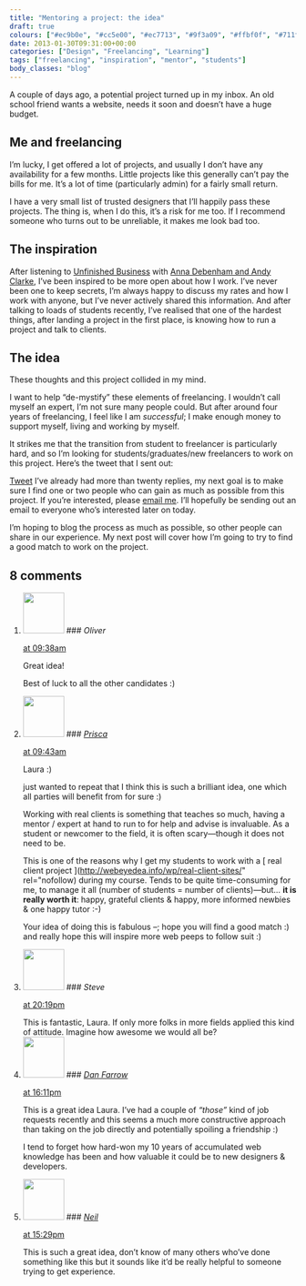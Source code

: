 ```yaml
---
title: "Mentoring a project: the idea"
draft: true
colours: ["#ec9b0e", "#cc5e00", "#ec7713", "#9f3a09", "#ffbf0f", "#711f09", "#ffd905"]
date: 2013-01-30T09:31:00+00:00
categories: ["Design", "Freelancing", "Learning"]
tags: ["freelancing", "inspiration", "mentor", "students"]
body_classes: "blog"
---
```


A couple of days ago, a potential project turned up in my inbox. An old school friend wants a website, needs it soon and doesn’t have a huge budget.

## Me and freelancing

I’m lucky, I get offered a lot of projects, and usually I don’t have any availability for a few months. Little projects like this generally can’t pay the bills for me. It’s a lot of time (particularly admin) for a fairly small return.

I have a very small list of trusted designers that I’ll happily pass these projects. The thing is, when I do this, it’s a risk for me too. If I recommend someone who turns out to be unreliable, it makes me look bad too.

## The inspiration

After listening to [Unfinished Business](http://unfinished.bz/) with [Anna Debenham and Andy Clarke](http://unfinished.bz/#presenters), I’ve been inspired to be more open about how I work. I’ve never been one to keep secrets, I’m always happy to discuss my rates and how I work with anyone, but I’ve never actively shared this information. And after talking to loads of students recently, I’ve realised that one of the hardest things, after landing a project in the first place, is knowing how to run a project and talk to clients.

## The idea

These thoughts and this project collided in my mind.

I want to help “de-mystify” these elements of freelancing. I wouldn’t call myself an expert, I’m not sure many people could. But after around four years of freelancing, I feel like I am *successful*; I make enough money to support myself, living and working by myself.

It strikes me that the transition from student to freelancer is particularly hard, and so I’m looking for students/graduates/new freelancers to work on this project. Here’s the tweet that I sent out:

[Tweet](https://twitter.com/laurakalbag/status/296305016954834944)
I’ve already had more than twenty replies, my next goal is to make sure I find one or two people who can gain as much as possible from this project. If you’re interested, please [email me](/contact-me/ "Contact Me"). I’ll hopefully be sending out an email to everyone who’s interested later on today.

I’m hoping to blog the process as much as possible, so other people can share in our experience. My next post will cover how I’m going to try to find a good match to work on the project.

## 8 comments

<ol class="commentlist">
	<li class="comment even thread-even depth-1" id="li-comment-453">
			<div class="comment-author vcard">
			<img alt='' src='https://secure.gravatar.com/avatar/d40014a5f1be502104d77e5277cb1fdc?s=72&amp;d=mm&amp;r=g' srcset='https://secure.gravatar.com/avatar/d40014a5f1be502104d77e5277cb1fdc?s=144&amp;d=mm&amp;r=g 2x' class='avatar avatar-72 photo' height='72' width='72' />
### <cite class="fn">Oliver</cite>
		</div>
		<aside class="comment-meta commentmetadata"><p><a href="#comment-453"><time datetime="2013-01-30T09:38:38+00:00" pubdate class="published">
		 at <span class="hours">09:38am</span></time></a></p>
	</aside>
	<div class="comment-entry">
		<p>Great idea!

Best of luck to all the other candidates :)</p>	</div>
</li>
	<li class="comment odd alt thread-odd thread-alt depth-1" id="li-comment-454">
			<div class="comment-author vcard">
			<img alt='' src='https://secure.gravatar.com/avatar/62f1c041b638db2c75f89405510c99ad?s=72&amp;d=mm&amp;r=g' srcset='https://secure.gravatar.com/avatar/62f1c041b638db2c75f89405510c99ad?s=144&amp;d=mm&amp;r=g 2x' class='avatar avatar-72 photo' height='72' width='72' />
### <cite class="fn"><a href='http://webeyedea.info' rel='external nofollow' class='url'>Prisca</a></cite>
		</div>
		<aside class="comment-meta commentmetadata"><p><a href="#comment-454"><time datetime="2013-01-30T09:43:06+00:00" pubdate class="published">
		 at <span class="hours">09:43am</span></time></a></p>
	</aside>
	<div class="comment-entry">
		<p>Laura :)

just wanted to repeat that I think this is such a brilliant idea, one which all parties will benefit from for sure :)

Working with real clients is something that teaches so much, having a mentor / expert at hand to run to for help and advise is invaluable. As a student or newcomer to the field, it is often scary—though it does not need to be.

This is one of the reasons why I get my students to work with a [ real client project ](http://webeyedea.info/wp/real-client-sites/" rel="nofollow) during my course. Tends to be quite time-consuming for me, to manage it all (number of students = number of clients)—but… **it is really worth it**: happy, grateful clients &amp; happy, more informed newbies &amp; one happy tutor :-)</p>
Your idea of doing this is fabulous –; hope you will find a good match :) and really hope this will inspire more web peeps to follow suit :)
	</div>
</li>
	<li class="comment even thread-even depth-1" id="li-comment-455">
			<div class="comment-author vcard">
			<img alt='' src='https://secure.gravatar.com/avatar/7da76b0cd1bf05b90ade5b4f7738aa49?s=72&amp;d=mm&amp;r=g' srcset='https://secure.gravatar.com/avatar/7da76b0cd1bf05b90ade5b4f7738aa49?s=144&amp;d=mm&amp;r=g 2x' class='avatar avatar-72 photo' height='72' width='72' />
### <cite class="fn">Steve</cite>
		</div>
		<aside class="comment-meta commentmetadata"><p><a href="#comment-455"><time datetime="2013-01-30T20:19:55+00:00" pubdate class="published">
		 at <span class="hours">20:19pm</span></time></a></p>
	</aside>
	<div class="comment-entry">
		This is fantastic, Laura. If only more folks in more fields applied this kind of attitude. Imagine how awesome we would all be?
	</div>
</li>
	<li class="comment odd alt thread-odd thread-alt depth-1" id="li-comment-457">
			<div class="comment-author vcard">
			<img alt='' src='https://secure.gravatar.com/avatar/a009e11e36f1fc6ec77306527b5f9415?s=72&amp;d=mm&amp;r=g' srcset='https://secure.gravatar.com/avatar/a009e11e36f1fc6ec77306527b5f9415?s=144&amp;d=mm&amp;r=g 2x' class='avatar avatar-72 photo' height='72' width='72' />
### <cite class="fn"><a href='http://squarebracket.net' rel='external nofollow' class='url'>Dan Farrow</a></cite>
		</div>
		<aside class="comment-meta commentmetadata"><p><a href="#comment-457"><time datetime="2013-02-01T16:11:22+00:00" pubdate class="published">
		 at <span class="hours">16:11pm</span></time></a></p>
	</aside>
	<div class="comment-entry">
		This is a great idea Laura. I’ve had a couple of <i>“those”</i> kind of job requests recently and this seems a much more constructive approach than taking on the job directly and potentially spoiling a friendship :) 

I tend to forget how hard-won my 10 years of accumulated web knowledge has been and how valuable it could be to new designers &amp; developers.
	</div>
</li>
	<li class="comment even thread-even depth-1" id="li-comment-458">
			<div class="comment-author vcard">
			<img alt='' src='https://secure.gravatar.com/avatar/148ae4bc14dcf1808cfee69bd9fc5d5e?s=72&amp;d=mm&amp;r=g' srcset='https://secure.gravatar.com/avatar/148ae4bc14dcf1808cfee69bd9fc5d5e?s=144&amp;d=mm&amp;r=g 2x' class='avatar avatar-72 photo' height='72' width='72' />
### <cite class="fn"><a href='http://about.me/NeilNand' rel='external nofollow' class='url'>Neil</a></cite>
		</div>
		<aside class="comment-meta commentmetadata"><p><a href="#comment-458"><time datetime="2013-03-04T15:29:11+00:00" pubdate class="published">
		 at <span class="hours">15:29pm</span></time></a></p>
	</aside>
	<div class="comment-entry">
		This is such a great idea, don’t know of many others who’ve done something like this but it sounds like it’d be really helpful to someone trying to get experience.
	</div>
</li>
</ol>
